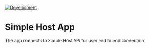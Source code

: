 [![Development](https://github.com/ahqsoftwares/Simple-Host-App/actions/workflows/node.js.yml/badge.svg)](https://github.com/ahqsoftwares/Simple-Host-App/actions/workflows/node.js.yml)

# Simple Host App
The app connects to Simple Host APi for user end to end connection
